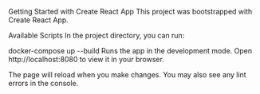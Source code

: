 Getting Started with Create React App
This project was bootstrapped with Create React App.

Available Scripts
In the project directory, you can run:

docker-compose up --build
Runs the app in the development mode.
Open http://localhost:8080 to view it in your browser.

The page will reload when you make changes.
You may also see any lint errors in the console.

